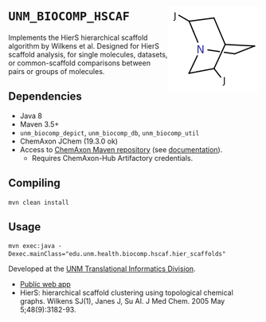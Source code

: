 # `UNM_BIOCOMP_HSCAF` <img align="right" src="/doc/images/hscaf_logo.png">

Implements the HierS hierarchical scaffold algorithm by Wilkens et al.
Designed for HierS scaffold analysis, for single molecules, datasets, or
common-scaffold comparisons between pairs or groups of molecules.

## Dependencies
* Java 8
* Maven 3.5+
* `unm_biocomp_depict`, `unm_biocomp_db`, `unm_biocomp_util`
* ChemAxon JChem (19.3.0 ok)
* Access to [ChemAxon Maven repository](https://hub.chemaxon.com) (see [documentation](https://docs.chemaxon.com/display/docs/Public+Repository)).
  * Requires ChemAxon-Hub Artifactory credentials.

## Compiling

```
mvn clean install
```

## Usage

```
mvn exec:java -Dexec.mainClass="edu.unm.health.biocomp.hscaf.hier_scaffolds"
```

Developed at the [UNM Translational Informatics Division](http://datascience.unm.edu).

* [Public web app](http://pasilla.health.unm.edu/tomcat/hscaf)
* HierS: hierarchical scaffold clustering using topological chemical graphs. Wilkens SJ(1), Janes J, Su AI. J Med Chem. 2005 May 5;48(9):3182-93.
